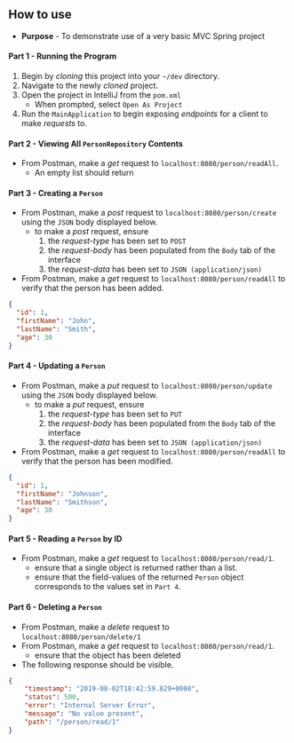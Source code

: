 ## How to use
* **Purpose** - To demonstrate use of a very basic MVC Spring project

#### Part 1 - Running the Program
1. Begin by _cloning_ this project into your `~/dev` directory.
2. Navigate to the newly _cloned_ project.
3. Open the project in IntelliJ from the `pom.xml`
    * When prompted, select `Open As Project`
4. Run the `MainApplication` to begin exposing _endpoints_ for a client to make _requests_ to.
 

#### Part 2 - Viewing All `PersonRepository` Contents
* From Postman, make a _get_ request to `localhost:8080/person/readAll`.
    * An empty list should return

#### Part 3 - Creating a `Person`
* From Postman, make a _post_ request to `localhost:8080/person/create` using the `JSON` body displayed below.
    * to make a _post_ request, ensure
        1. the _request-type_ has been set to `POST`
        2. the _request-body_ has been populated from the `Body` tab of the interface
        3. the _request-data_ has been set to `JSON (application/json)`
* From Postman, make a _get_ request to `localhost:8080/person/readAll` to verify that the person has been added.

```JSON
{
  "id": 1,
  "firstName": "John",
  "lastName": "Smith",
  "age": 30
}
```

#### Part 4 - Updating a `Person`
* From Postman, make a _put_ request to `localhost:8080/person/update` using the `JSON` body displayed below.
    * to make a _put_ request, ensure
        1. the _request-type_ has been set to `PUT`
        2. the _request-body_ has been populated from the `Body` tab of the interface
        3. the _request-data_ has been set to `JSON (application/json)`
* From Postman, make a _get_ request to `localhost:8080/person/readAll` to verify that the person has been modified.


```JSON
{
  "id": 1,
  "firstName": "Johnson",
  "lastName": "Smithson",
  "age": 30
}
```








#### Part 5 - Reading a `Person` by ID
* From Postman, make a _get_ request to `localhost:8080/person/read/1`.
    * ensure that a single object is returned rather than a list. 
    * ensure that the field-values of the returned `Person` object corresponds to the values set in `Part 4`.





#### Part 6 - Deleting a `Person`
* From Postman, make a _delete_ request to `localhost:8080/person/delete/1`
* From Postman, make a _get_ request to `localhost:8080/person/read/1`.
    * ensure that the object has been deleted
* The following response should be visible.

```JSON
{
    "timestamp": "2019-08-02T18:42:59.829+0000",
    "status": 500,
    "error": "Internal Server Error",
    "message": "No value present",
    "path": "/person/read/1"
}
```